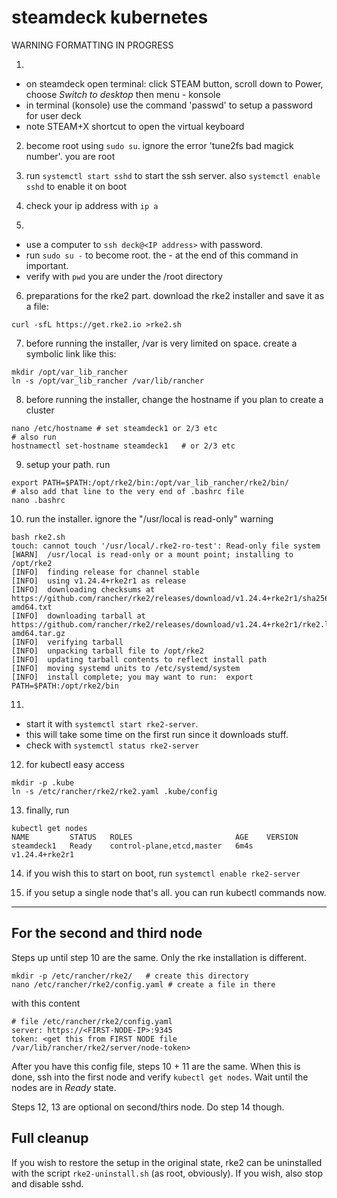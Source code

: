 # steamdeck kubernetes

WARNING FORMATTING IN PROGRESS

1. 
- on steamdeck open terminal: click STEAM button, scroll down to Power, choose *Switch to desktop*
then menu - konsole
- in terminal (konsole) use the command 'passwd' to setup a password for user deck
- note STEAM+X shortcut to open the virtual keyboard

2. become root using `sudo su`. ignore the error 'tune2fs bad magick number'. you are root

3. run `systemctl start sshd` to start the ssh server. also `systemctl enable sshd` to enable it on boot

4. check your ip address with `ip a`

5. 
- use a computer to `ssh deck@<IP address>` with password. 
- run `sudo su -` to become root. the - at the end of this command in important.
- verify with `pwd` you are under the /root directory

6. preparations for the rke2 part. download the rke2 installer and save it as a file:
```
curl -sfL https://get.rke2.io >rke2.sh
```

7. before running the installer, /var is very limited on space. create a symbolic link like this:
```
mkdir /opt/var_lib_rancher
ln -s /opt/var_lib_rancher /var/lib/rancher
```

8. before running the installer, change the hostname if you plan to create a cluster
```
nano /etc/hostname # set steamdeck1 or 2/3 etc
# also run
hostnamectl set-hostname steamdeck1   # or 2/3 etc
``` 

9. setup your path. run
```
export PATH=$PATH:/opt/rke2/bin:/opt/var_lib_rancher/rke2/bin/
# also add that line to the very end of .bashrc file 
nano .bashrc 
```

10. run the installer. ignore the "/usr/local is read-only" warning
```
bash rke2.sh 
touch: cannot touch '/usr/local/.rke2-ro-test': Read-only file system
[WARN]  /usr/local is read-only or a mount point; installing to /opt/rke2
[INFO]  finding release for channel stable
[INFO]  using v1.24.4+rke2r1 as release
[INFO]  downloading checksums at https://github.com/rancher/rke2/releases/download/v1.24.4+rke2r1/sha256sum-amd64.txt
[INFO]  downloading tarball at https://github.com/rancher/rke2/releases/download/v1.24.4+rke2r1/rke2.linux-amd64.tar.gz
[INFO]  verifying tarball
[INFO]  unpacking tarball file to /opt/rke2
[INFO]  updating tarball contents to reflect install path
[INFO]  moving systemd units to /etc/systemd/system
[INFO]  install complete; you may want to run:  export PATH=$PATH:/opt/rke2/bin
```

11.
- start it with `systemctl start rke2-server`. 
- this will take some time on the first run since it downloads stuff.
- check with `systemctl status rke2-server`

12. for kubectl easy access
```
mkdir -p .kube
ln -s /etc/rancher/rke2/rke2.yaml .kube/config
```
13. finally, run
```
kubectl get nodes
NAME         STATUS   ROLES                       AGE    VERSION
steamdeck1   Ready    control-plane,etcd,master   6m4s   v1.24.4+rke2r1
```

14. if you wish this to start on boot, run `systemctl enable rke2-server`

15. if you setup a single node that's all. you can run kubectl commands now.

---

## For the second and third node

Steps up until step 10 are the same. Only the rke installation is different.

```
mkdir -p /etc/rancher/rke2/   # create this directory
nano /etc/rancher/rke2/config.yaml # create a file in there
```
with this content
```
# file /etc/rancher/rke2/config.yaml
server: https://<FIRST-NODE-IP>:9345
token: <get this from FIRST NODE file /var/lib/rancher/rke2/server/node-token>
```

After you have this config file,  steps 10 + 11 are the same. When this is done, ssh into the first node
and verify `kubectl get nodes`. Wait until the nodes are in *Ready* state.

Steps 12, 13 are optional on second/thirs node. Do step 14 though.

## Full cleanup

If you wish to restore the setup in the original state, rke2 can be uninstalled with the script `rke2-uninstall.sh` (as root, obviously). If you wish, also stop and disable sshd.

